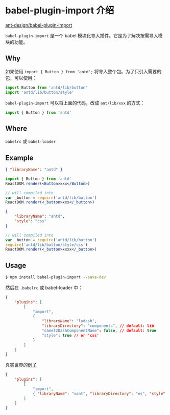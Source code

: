 # babel-plugin-import 介绍

[ant-design/babel-plugin-import](https://github.com/ant-design/babel-plugin-import)

`babel-plugin-import` 是一个 babel 模块化导入插件。它是为了解决按需导入模块的功能。

## Why

如果使用 `import { Button } from 'antd';` 将导入整个包。为了只引入需要的包，可以使用：

```js
import Button from 'antd/lib/button'
import 'antd/lib/button/style'
```

`babel-plugin-import` 可以将上面的代码，改成 `ant/lib/xxx` 的方式：

```js
import { Button } from 'antd'
```

## Where

`babelrc` 或 `babel-loader`

## Example

```json
{ "libraryName": "antd" }
```

```jsx
import { Button } from 'antd'
ReactDOM.render(<Button>xxx</Button>)

// will compiled into
var _button = require('antd/lib/button')
ReactDOM.render(<_button>xxx</_button>)
```

```json
{
    "libraryName": "antd",
    "style": "css"
}
```

```jsx
// will compiled into
var _button = require('antd/lib/button')
require('antd/lib/button/style/css')
ReactDOM.render(<_button>xxxx</_button>)
```

## Usage

```sh
$ npm install babel-plugin-import --save-dev
```

然后在 `.babelrc` 或 babel-loader 中：

```json
{
    "plugins": [
        [
            "import", 
            { 
                "libraryName": "lodash",
                "libraryDirectory": "components", // default: lib
                "camel2DashComponentName": false, // default: true
                "style": true // or 'css' 
            }
        ]
    ]
}
```

真实世界的[例子](https://github.com/liuzhuan/vant/blob/dev/README.md)

```json
{
    "plugins": [
        [
            "import",
            { "libraryName": "vant", "libraryDirectory": "es", "style": true }
        ]
    ]
}
```

